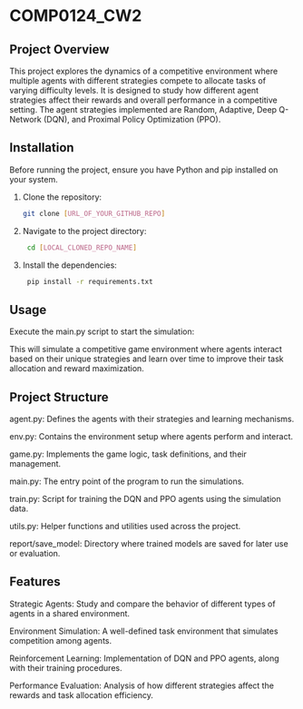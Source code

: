 # COMP0124_CW2

## Project Overview

This project explores the dynamics of a competitive environment where multiple agents with different strategies compete to allocate tasks of varying difficulty levels. It is designed to study how different agent strategies affect their rewards and overall performance in a competitive setting. The agent strategies implemented are Random, Adaptive, Deep Q-Network (DQN), and Proximal Policy Optimization (PPO).

## Installation

Before running the project, ensure you have Python and pip installed on your system.

1. Clone the repository:
   ```sh
   git clone [URL_OF_YOUR_GITHUB_REPO]

2. Navigate to the project directory:
   ```sh
    cd [LOCAL_CLONED_REPO_NAME]

3. Install the dependencies:
   ```sh
    pip install -r requirements.txt

## Usage

Execute the main.py script to start the simulation:

This will simulate a competitive game environment where agents interact based on their unique strategies and learn over time to improve their task allocation and reward maximization.

## Project Structure

agent.py: Defines the agents with their strategies and learning mechanisms.

env.py: Contains the environment setup where agents perform and interact.

game.py: Implements the game logic, task definitions, and their management.

main.py: The entry point of the program to run the simulations.

train.py: Script for training the DQN and PPO agents using the simulation data.

utils.py: Helper functions and utilities used across the project.

report/save_model: Directory where trained models are saved for later use or evaluation.

## Features

Strategic Agents: Study and compare the behavior of different types of agents in a shared environment.

Environment Simulation: A well-defined task environment that simulates competition among agents.

Reinforcement Learning: Implementation of DQN and PPO agents, along with their training procedures.

Performance Evaluation: Analysis of how different strategies affect the rewards and task allocation efficiency.

